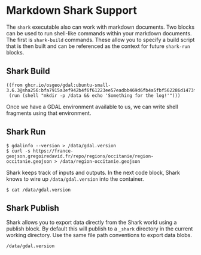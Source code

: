
# Markdown Shark Support

The `shark` executable also can work with markdown documents. Two blocks can be
used to run shell-like commands within your markdown documents. The first is
`shark-build` commands. These allow you to specify a build script that is then
built and can be referenced as the context for future `shark-run` blocks.

## Shark Build

```shark-build:gdal-env
((from ghcr.io/osgeo/gdal:ubuntu-small-3.6.3@sha256:bfa7915a3ef942b4f6f61223ee57eadbb469d6fb4a5fbf562286d1473f15eaab)
 (run (shell "mkdir -p /data && echo 'Something for the log!'")))
```

Once we have a GDAL environment available to us, we can write shell fragments
using that environment.

## Shark Run

```shark-run:gdal-env
$ gdalinfo --version > /data/gdal.version
$ curl -s https://france-geojson.gregoiredavid.fr/repo/regions/occitanie/region-occitanie.geojson > /data/region-occitanie.geojson
```

Shark keeps track of inputs and outputs. In the next code block, Shark knows to wire
up `/data/gdal.version` into the container.

```shark-run:gdal-env
$ cat /data/gdal.version
```

## Shark Publish

Shark allows you to export data directly from the Shark world using a publish block. By default
this will publish to a `_shark` directory in the current working directory. Use the same file path
conventions to export data blobs.

```shark-publish
/data/gdal.version
```
